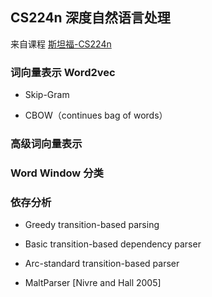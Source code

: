 ## CS224n 深度自然语言处理

来自课程 [斯坦福-CS224n](https://www.bilibili.com/video/BV1pt411h7aT)

### 词向量表示 Word2vec

- Skip-Gram

- CBOW（continues bag of words）

### 高级词向量表示

### Word Window 分类

### 依存分析

- Greedy transition-based parsing

- Basic transition-based dependency parser

- Arc-standard transition-based parser

- MaltParser [Nivre and Hall 2005]
